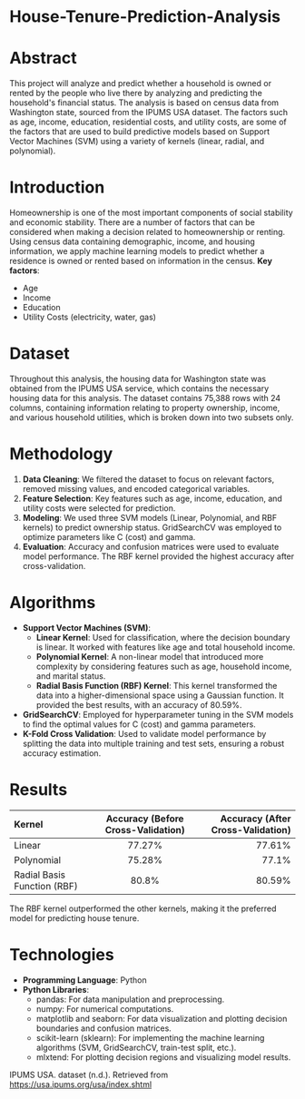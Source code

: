 # House-Tenure-Prediction-Analysis

# Abstract
This project will analyze and predict whether a household is owned or rented by the people who live there by analyzing and predicting the household's financial status. The analysis is based on census data from Washington state, sourced from the IPUMS USA dataset. The factors such as age, income, education, residential costs, and utility costs, are some of the factors that are used to build predictive models based on Support Vector Machines (SVM) using a variety of kernels (linear, radial, and polynomial).

# Introduction
Homeownership is one of the most important components of social stability and economic stability. There are a number of factors that can be considered when making a decision related to homeownership or renting. Using census data containing demographic, income, and housing information, we apply machine learning models to predict whether a residence is owned or rented based on information in the census.
**Key factors**:
  * Age
  * Income
  * Education
  * Utility Costs (electricity, water, gas)

# Dataset
Throughout this analysis, the housing data for Washington state was obtained from the IPUMS USA service, which contains the necessary housing data for this analysis. The dataset contains 75,388 rows with 24 columns, containing information relating to property ownership, income, and various household utilities, which is broken down into two subsets only.

# Methodology
1. **Data Cleaning**: We filtered the dataset to focus on relevant factors, removed missing values, and encoded categorical variables.
2. **Feature Selection**: Key features such as age, income, education, and utility costs were selected for prediction.
3. **Modeling**: We used three SVM models (Linear, Polynomial, and RBF kernels) to predict ownership status. GridSearchCV was employed to optimize parameters like C (cost) and gamma.
4. **Evaluation**: Accuracy and confusion matrices were used to evaluate model performance. The RBF kernel provided the highest accuracy after cross-validation.

# Algorithms
* **Support Vector Machines (SVM)**:
    * **Linear Kernel**: Used for classification, where the decision boundary is linear. It worked with features like age and total household income.
    * **Polynomial Kernel**: A non-linear model that introduced more complexity by considering features such as age, household income, and marital status.
    * **Radial Basis Function (RBF) Kernel**: This kernel transformed the data into a higher-dimensional space using a Gaussian function. It provided the best results, with an accuracy of 80.59%.
* **GridSearchCV**:
  Employed for hyperparameter tuning in the SVM models to find the optimal values for C (cost) and gamma parameters.
* **K-Fold Cross Validation**:
  Used to validate model performance by splitting the data into multiple training and test sets, ensuring a robust accuracy estimation.

# Results
| Kernel | Accuracy (Before Cross-Validation) | Accuracy (After Cross-Validation) |
|:-------------|:--------------:|--------------:|
| Linear         | 77.27%         | 77.61%         |
| Polynomial         | 75.28%         | 77.1%         |
| Radial Basis Function (RBF) | 80.8%  | 80.59%  |
The RBF kernel outperformed the other kernels, making it the preferred model for predicting house tenure.

# Technologies
* **Programming Language**:
  Python
* **Python Libraries**:
  * pandas: For data manipulation and preprocessing.
  * numpy: For numerical computations.
  * matplotlib and seaborn: For data visualization and plotting decision boundaries and confusion matrices.
  * scikit-learn (sklearn): For implementing the machine learning algorithms (SVM, GridSearchCV, train-test split, etc.).
  * mlxtend: For plotting decision regions and visualizing model results.

IPUMS USA. dataset (n.d.). Retrieved from https://usa.ipums.org/usa/index.shtml
